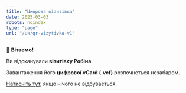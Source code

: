 ```yaml
---
title: "Цифрова візитівка"
date: 2025-03-03
robots: noindex
type: "page"
url: "/uk/qr-vizytivka-v1"
---
```


🍵 **Вітаємо!**

Ви відсканували **візитівку Робіна**.

Завантаження його **цифрової vCard (.vcf)** розпочнеться незабаром.

[Натисніть тут](/robin.vcf), якщо нічого не відбувається.
